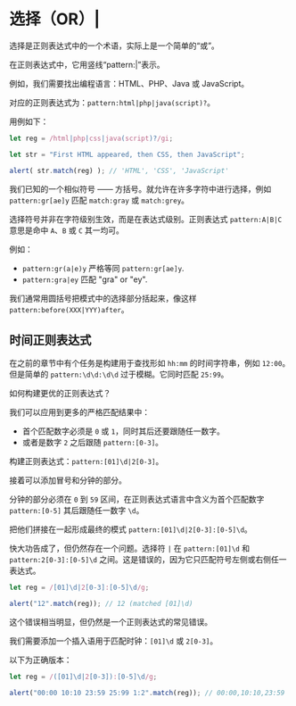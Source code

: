 # 选择（OR）|

选择是正则表达式中的一个术语，实际上是一个简单的“或”。

在正则表达式中，它用竖线“pattern:|”表示。

例如，我们需要找出编程语言：HTML、PHP、Java 或 JavaScript。

对应的正则表达式为：`pattern:html|php|java(script)?`。

用例如下：

```js run
let reg = /html|php|css|java(script)?/gi;

let str = "First HTML appeared, then CSS, then JavaScript";

alert( str.match(reg) ); // 'HTML', 'CSS', 'JavaScript'
```

我们已知的一个相似符号 —— 方括号。就允许在许多字符中进行选择，例如 `pattern:gr[ae]y` 匹配 `match:gray` 或 `match:grey`。

选择符号并非在字符级别生效，而是在表达式级别。正则表达式 `pattern:A|B|C` 意思是命中 `A`、`B` 或 `C` 其一均可。

例如：

- `pattern:gr(a|e)y` 严格等同 `pattern:gr[ae]y`.
- `pattern:gra|ey` 匹配 "gra" or "ey".

我们通常用圆括号把模式中的选择部分括起来，像这样 `pattern:before(XXX|YYY)after`。

## 时间正则表达式

在之前的章节中有个任务是构建用于查找形如 `hh:mm` 的时间字符串，例如 `12:00`。但是简单的 `pattern:\d\d:\d\d` 过于模糊。它同时匹配 `25:99`。

如何构建更优的正则表达式？

我们可以应用到更多的严格匹配结果中：

- 首个匹配数字必须是 `0` 或 `1`，同时其后还要跟随任一数字。
- 或者是数字 `2` 之后跟随 `pattern:[0-3]`。

构建正则表达式：`pattern:[01]\d|2[0-3]`。

接着可以添加冒号和分钟的部分。

分钟的部分必须在 `0` 到 `59` 区间，在正则表达式语言中含义为首个匹配数字 `pattern:[0-5]` 其后跟随任一数字 `\d`。

把他们拼接在一起形成最终的模式 `pattern:[01]\d|2[0-3]:[0-5]\d`。


快大功告成了，但仍然存在一个问题。选择符 `|` 在 `pattern:[01]\d` 和 `pattern:2[0-3]:[0-5]\d` 之间。这是错误的，因为它只匹配符号左侧或右侧任一表达式。


```js run
let reg = /[01]\d|2[0-3]:[0-5]\d/g;

alert("12".match(reg)); // 12 (matched [01]\d)
```

这个错误相当明显，但仍然是一个正则表达式的常见错误。

我们需要添加一个插入语用于匹配时钟：`[01]\d` 或 `2[0-3]`。

以下为正确版本：

```js run
let reg = /([01]\d|2[0-3]):[0-5]\d/g;

alert("00:00 10:10 23:59 25:99 1:2".match(reg)); // 00:00,10:10,23:59
```
